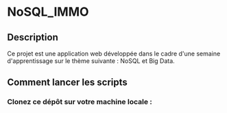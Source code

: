 # NoSQL_IMMO
## Description
Ce projet est une application web développée dans le cadre d'une semaine d'apprentissage sur le thème suivante : NoSQL et Big Data.

## Comment lancer les scripts
### Clonez ce dépôt sur votre machine locale :


